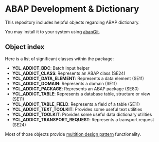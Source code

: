 # ABAP Development & Dictionary

This repository includes helpful objects regarding ABAP dictionary.

You may install it to your system using [abapGit](https://github.com/abapGit/abapGit).

## Object index

Here is a list of significant classes within the package:

- **YCL_ADDICT_BDC**: Batch Input helper
- **YCL_ADDICT_CLASS**: Represents an ABAP class (SE24)
- **YCL_ADDICT_DATA_ELEMENT**: Represents a data element (SE11)
- **YCL_ADDICT_DOMAIN**: Represents a domain (SE11)
- **YCL_ADDICT_PACKAGE**: Represents an ABAP package (SE80)
- **YCL_ADDICT_TABLE**: Represents a database table, structure or view (SE11)
- **YCL_ADDICT_TABLE_FIELD**: Represents a field of a table (SE11)
- **YCL_ADDICT_TEXT_TOOLKIT**: Provides some useful text utilities
- **YCL_ADDICT_TOOLKIT**: Provides some useful data dictionary utilities
- **YCL_ADDICT_TRANSPORT_REQUEST**: Represents a transport request (SE24)

Most of those objects provide [multition design pattern](https://www.sap-press.com/design-patterns-in-abap-objects_4277/) functionality.

